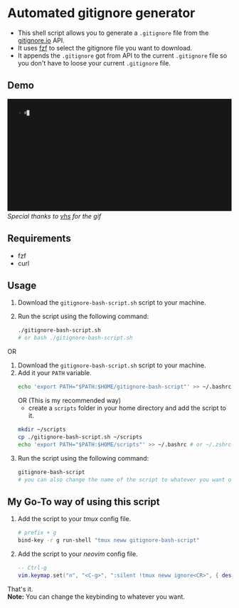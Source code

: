 # Automated gitignore generator

- This shell script allows you to generate a `.gitignore` file from the [gitignore.io](https://www.toptal.com/developers/gitignore) API.
- It uses [fzf](https://github.com/junegunn/fzf) to select the gitignore file you want to download.
- It appends the `.gitignore` got from API to the current `.gitignore` file so you don't have to loose your current `.gitignore` file.

## Demo
![Demo](assets/demo.gif)
*Special thanks to [vhs](https://github.com/charmbracelet/vhs) for the gif*

## Requirements

- fzf
- curl

## Usage

1. Download the `gitignore-bash-script.sh` script to your machine.
2. Run the script using the following command:

   ```bash
   ./gitignore-bash-script.sh
   # or bash ./gitignore-bash-script.sh

OR
1. Download the `gitignore-bash-script.sh` script to your machine.
2. Add it your `PATH` variable.
   ```bash
   echo 'export PATH="$PATH:$HOME/gitignore-bash-script"' >> ~/.bashrc # or ~/.zshrc
    ```
    OR (This is my recommended way)
    - create a `scripts` folder in your home directory and add the script to it.
    ```bash
    mkdir ~/scripts
    cp ./gitignore-bash-script.sh ~/scripts
    echo 'export PATH="$PATH:$HOME/scripts"' >> ~/.bashrc # or ~/.zshrc
    ```
3. Run the script using the following command:
    ```bash
    gitignore-bash-script
    # you can also change the name of the script to whatever you want or create a alias
    ```

## My Go-To way of using this script

1. Add the script to your *tmux* config file.
    ```bash
    # prefix + g
    bind-key -r g run-shell "tmux neww gitignore-bash-script"
    ```
2. Add the script to your *neovim* config file.
    ```lua
    -- Ctrl-g
    vim.keymap.set("n", "<C-g>", ":silent !tmux neww ignore<CR>", { desc = "Open gitignorer" })
    ```

That's it.  
**Note:** You can change the keybinding to whatever you want.

